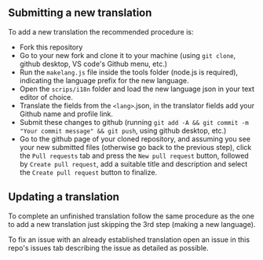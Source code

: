 ## Submitting a new translation
To add a new translation the recommended procedure is:
 - Fork this repository 
 - Go to your new fork and clone it to your machine (using `git clone`, github desktop, VS code's Github menu, etc.)
 - Run the `makelang.js` file inside the tools folder (node.js is required), indicating the language prefix for the new language.
 - Open the `scrips/i18n` folder and load the new language json in your text editor of choice.
 - Translate the fields from the `<lang>`.json, in the translator fields add your Github name and profile link.
 - Submit these changes to github (running `git add -A && git commit -m "Your commit message" && git push`, using github desktop, etc.)
 - Go to the github page of your cloned repository, and assuming you see your new submitted files (otherwise go back to the previous step), click the `Pull requests` tab and press the `New pull request` button, followed by `Create pull request`, add a suitable title and description and select the `Create pull request` button to finalize.

## Updating a translation
To complete an unfinished translation follow the same procedure as the one to add a new translation just skipping the 3rd step (making a new language).

To fix an issue with an already established translation open an issue in this repo's issues tab describing the issue as detailed as possible.
